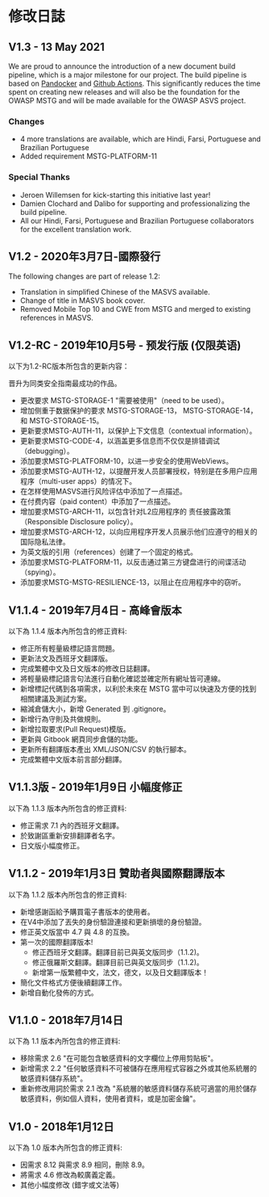 # 修改日誌

## V1.3 - 13 May 2021

We are proud to announce the introduction of a new document build pipeline, which is a major milestone for our project. The build pipeline is based on [Pandocker](https://github.com/dalibo/pandocker) and [Github Actions](https://github.com/OWASP/owasp-masvs/tree/master/.github/workflows).
This significantly reduces the time spent on creating new releases and will also be the foundation for the OWASP MSTG and will be made available for the OWASP ASVS project.

### Changes

- 4 more translations are available, which are Hindi, Farsi, Portuguese and Brazilian Portuguese
- Added requirement MSTG-PLATFORM-11

### Special Thanks

- Jeroen Willemsen for kick-starting this initiative last year!
- Damien Clochard and Dalibo for supporting and professionalizing the build pipeline.
- All our Hindi, Farsi, Portuguese and Brazilian Portuguese collaborators for the excellent translation work.

## V1.2 - 2020年3月7日-國際發行

The following changes are part of release 1.2:

- Translation in simplified Chinese of the MASVS available.
- Change of title in MASVS book cover.
- Removed Mobile Top 10 and CWE from MSTG and merged to existing references in MASVS.

## V1.2-RC - 2019年10月5号 - 预发行版 (仅限英语)

以下为1.2-RC版本所包含的更新内容：

晋升为同类安全指南最成功的作品。

- 更改要求 MSTG-STORAGE-1 "需要被使用"（need to be used）。
- 增加侧重于数据保护的要求 MSTG-STORAGE-13， MSTG-STORAGE-14， 和 MSTG-STORAGE-15。
- 更新要求MSTG-AUTH-11，以保护上下文信息（contextual information）。
- 更新要求MSTG-CODE-4，以涵盖更多信息而不仅仅是排错调试（debugging）。
- 添加要求MSTG-PLATFORM-10，以进一步安全的使用WebViews。
- 添加要求MSTG-AUTH-12，以提醒开发人员部署授权，特别是在多用户应用程序（multi-user apps）的情况下。
- 在怎样使用MASVS进行风险评估中添加了一点描述。
- 在付费内容（paid content）中添加了一点描述。
- 增加要求MSTG-ARCH-11，以包含针对L2应用程序的 责任披露政策（Responsible Disclosure policy）。
- 增加要求MSTG-ARCH-12，以向应用程序开发人员展示他们应遵守的相关的国际隐私法律。
- 为英文版的引用（references）创建了一个固定的格式。
- 添加要求MSTG-PLATFORM-11，以反击通过第三方键盘进行的间谍活动（spying）。
- 添加要求MSTG-MSTG-RESILIENCE-13，以阻止在应用程序中的窃听。

## V1.1.4 - 2019年7月4日 - 高峰會版本

以下為 1.1.4 版本內所包含的修正資料:

- 修正所有輕量級標記語言問題。
- 更新法文及西班牙文翻譯版。
- 完成繁體中文及日文版本的修改日誌翻譯。
- 將輕量級標記語言句法進行自動化確認並確定所有網址皆可連線。
- 新增標記代碼到各項需求，以利於未來在 MSTG 當中可以快速及方便的找到相關建議及測試方案。
- 縮減倉儲大小，新增 Generated 到 .gitignore。
- 新增行為守則及共做規則。
- 新增拉取要求(Pull Request)模版。
- 更新與 Gitbook 網頁同步倉儲的功能。
- 更新所有翻譯版本產出  XML/JSON/CSV 的執行腳本。
- 完成繁體中文版本前言部分翻譯。

## V1.1.3版 - 2019年1月9日 小幅度修正

以下為 1.1.3 版本內所包含的修正資料:

- 修正需求 7.1 內的西班牙文翻譯。
- 於致謝區重新安排翻譯者名字。
- 日文版小幅度修正。

## V1.1.2 - 2019年1月3日 贊助者與國際翻譯版本

以下為 1.1.2 版本內所包含的修正資料:

- 新增感謝函給予購買電子書版本的使用者。
- 在V4中添加了丟失的身份驗證連接和更新損壞的身份驗證。
- 修正英文版當中 4.7 與 4.8 的互換。
- 第一次的國際翻譯版本!
  - 修正西班牙文翻譯。翻譯目前已與英文版同步（1.1.2)。
  - 修正俄羅斯文翻譯。翻譯目前已與英文版同步（1.1.2)。
  - 新增第一版繁體中文，法文，德文，以及日文翻譯版本！
- 簡化文件格式方便後續翻譯工作。
- 新增自動化發佈的方式。

## V1.1.0 - 2018年7月14日

以下為 1.1 版本內所包含的修正資料:

- 移除需求 2.6 "在可能包含敏感資料的文字欄位上停用剪貼板"。
- 新增需求 2.2 "任何敏感資料不可被儲存在應用程式容器之外或其他系統層的敏感資料儲存系統"。
- 重新修改用詞於需求 2.1 改為 "系統層的敏感資料儲存系統可適當的用於儲存敏感資料，例如個人資料，使用者資料，或是加密金鑰"。

## V1.0 - 2018年1月12日

以下為 1.0 版本內所包含的修正資料:

- 因需求 8.12 與需求 8.9 相同，刪除 8.9。
- 將需求 4.6 修改為較廣義定義。
- 其他小幅度修改 (錯字或文法等)
